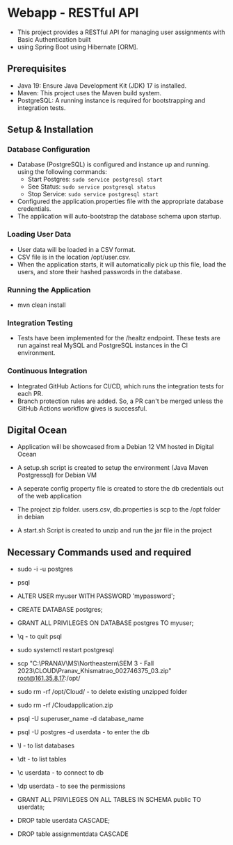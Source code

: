 # Webapp - RESTful API
- This project provides a RESTful API for managing user assignments with Basic Authentication built 
- using Spring Boot using Hibernate [ORM].

## Prerequisites
- Java 19: Ensure Java Development Kit (JDK) 17 is installed.
- Maven: This project uses the Maven build system.
- PostgreSQL: A running instance is required for bootstrapping and integration tests.


## Setup & Installation
### Database Configuration
- Database (PostgreSQL) is configured and instance up and running. using the following commands:
  - Start Postgres:
    `sudo service postgresql start`
  - See Status:
    `sudo service postgresql status`
  - Stop Service:
    `sudo service postgresql start`
- Configured the application.properties file with the appropriate database credentials.
- The application will auto-bootstrap the database schema upon startup.

### Loading User Data
- User data will be loaded in a CSV format.
- CSV file is in the location /opt/user.csv.
- When the application starts, it will automatically pick up this file, load the users, and store their hashed passwords in the database.

### Running the Application
- mvn clean install

### Integration Testing
- Tests have been implemented for the /healtz endpoint. These tests are run against real MySQL and PostgreSQL instances in the CI environment.

### Continuous Integration
- Integrated GitHub Actions for CI/CD, which runs the integration tests for each PR.
- Branch protection rules are added. So, a PR can't be merged unless the GitHub Actions workflow gives is successful.

## Digital Ocean
-  Application will be showcased from a Debian 12 VM hosted in Digital Ocean
-  A setup.sh script is created to setup the environment (Java Maven Postgressql) for Debian VM
-  A seperate config property file is created to store the db credentials out of the web application
-  The project zip folder. users.csv, db.properties is scp to the /opt folder in debian

-  A start.sh Script is created to unzip and run the jar file in the project

## Necessary Commands used and required

- sudo -i -u postgres
- psql
- ALTER USER myuser WITH PASSWORD 'mypassword';
- CREATE DATABASE postgres;
- GRANT ALL PRIVILEGES ON DATABASE postgres TO myuser;
- \q -  to quit psql
- sudo systemctl restart postgresql

- scp "C:\PRANAV\MS\Northeastern\SEM 3 - Fall 2023\CLOUD\Pranav_Khismatrao_002746375_03.zip" root@161.35.8.17:/opt/

- sudo rm -rf /opt/Cloud/ -  to delete existing unzipped folder
- sudo rm -rf /Cloudapplication.zip

- psql -U superuser_name -d database_name
- psql -U postgres -d userdata -  to enter the db
- \l - to list databases
- \dt - to list tables
- \c  userdata - to connect to db
- \dp userdata - to see the permissions
- GRANT ALL PRIVILEGES ON ALL TABLES IN SCHEMA public TO userdata;
- DROP table userdata CASCADE;
- DROP table assignmentdata CASCADE